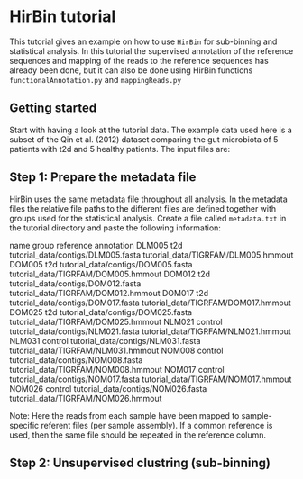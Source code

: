 HirBin tutorial
=======

This tutorial gives an example on how to use `HirBin` for sub-binning and statistical analysis. 
In this tutorial the supervised annotation of the reference sequences and mapping of the reads to the reference sequences has already been done, but it can also be done using HirBin functions `functionalAnnotation.py` and `mappingReads.py`

Getting started
----------------

Start with having a look at the tutorial data. The example data used here is a subset of the Qin et al. (2012) dataset comparing the gut microbiota of 5 patients with t2d and 5 healthy patients.
The input files are:

Step 1: Prepare the metadata file
----------------------------------

HirBin uses the same metadata file throughout all analysis. In the metadata files the relative file paths to the different files are defined together with groups used for the statistical analysis. Create a file called `metadata.txt` in the tutorial directory and paste the following information:

  name  group  reference  annotation
  DLM005  t2d  tutorial_data/contigs/DLM005.fasta  tutorial_data/TIGRFAM/DLM005.hmmout
  DOM005  t2d  tutorial_data/contigs/DOM005.fasta  tutorial_data/TIGRFAM/DOM005.hmmout
  DOM012  t2d  tutorial_data/contigs/DOM012.fasta  tutorial_data/TIGRFAM/DOM012.hmmout
  DOM017  t2d  tutorial_data/contigs/DOM017.fasta  tutorial_data/TIGRFAM/DOM017.hmmout
  DOM025  t2d  tutorial_data/contigs/DOM025.fasta  tutorial_data/TIGRFAM/DOM025.hmmout
  NLM021  control  tutorial_data/contigs/NLM021.fasta  tutorial_data/TIGRFAM/NLM021.hmmout  
  NLM031  control  tutorial_data/contigs/NLM031.fasta  tutorial_data/TIGRFAM/NLM031.hmmout
  NOM008  control  tutorial_data/contigs/NOM008.fasta  tutorial_data/TIGRFAM/NOM008.hmmout
  NOM017  control  tutorial_data/contigs/NOM017.fasta  tutorial_data/TIGRFAM/NOM017.hmmout
  NOM026  control  tutorial_data/contigs/NOM026.fasta  tutorial_data/TIGRFAM/NOM026.hmmout

Note: Here the reads from each sample have been mapped to sample-specific referent files (per sample assembly). If a common reference is used, then the same file should be repeated in the reference column.

Step 2: Unsupervised clustring (sub-binning)
----------------------------------------------

